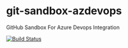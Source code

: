# git-sandbox-azdevops
GitHub Sandbox For Azure Devops Integration

[![Build Status](https://dev.azure.com/bdudick/github-sandbox/_apis/build/status/github-sandbox-CI?branchName=development)](https://dev.azure.com/bdudick/github-sandbox/_build/latest?definitionId=27&branchName=development)
